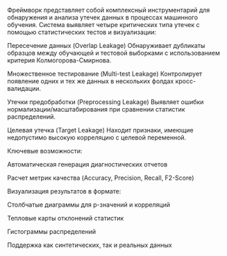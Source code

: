 Фреймворк представляет собой комплексный инструментарий для обнаружения и анализа утечек данных в процессах машинного обучения. Система выявляет четыре критических типа утечек с помощью статистических тестов и визуализации:

Пересечение данных (Overlap Leakage)
Обнаруживает дубликаты образцов между обучающей и тестовой выборками с использованием критерия Колмогорова-Смирнова.

Множественное тестирование (Multi-test Leakage)
Контролирует появление одних и тех же данных в нескольких фолдах кросс-валидации.

Утечки предобработки (Preprocessing Leakage)
Выявляет ошибки нормализации/масштабирования при сравнении статистик распределений.

Целевая утечка (Target Leakage)
Находит признаки, имеющие недопустимо высокую корреляцию с целевой переменной.

Ключевые возможности:

Автоматическая генерация диагностических отчетов

Расчет метрик качества (Accuracy, Precision, Recall, F2-Score)

Визуализация результатов в формате:

Столбчатые диаграммы для p-значений и корреляций

Тепловые карты отклонений статистик

Гистограммы распределений

Поддержка как синтетических, так и реальных данных
